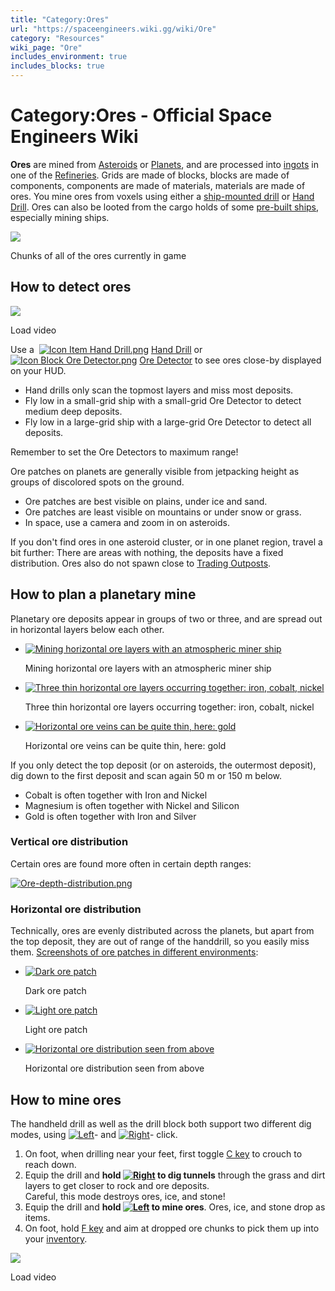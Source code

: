 ```yaml
---
title: "Category:Ores"
url: "https://spaceengineers.wiki.gg/wiki/Ore"
category: "Resources"
wiki_page: "Ore"
includes_environment: true
includes_blocks: true
---
```


# Category:Ores - Official Space Engineers Wiki

**Ores** are mined from [Asteroids](https://spaceengineers.wiki.gg/wiki/Asteroid "Asteroid") or [Planets](https://spaceengineers.wiki.gg/wiki/Planets "Planets"), and are processed into [ingots](https://spaceengineers.wiki.gg/wiki/Material "Material") in one of the [Refineries](https://spaceengineers.wiki.gg/wiki/Refinery "Refinery"). Grids are made of blocks, blocks are made of components, components are made of materials, materials are made of ores. You mine ores from voxels using either a [ship-mounted drill](https://spaceengineers.wiki.gg/wiki/Drill "Drill") or [Hand Drill](https://spaceengineers.wiki.gg/wiki/Hand_Drill "Hand Drill"). Ores can also be looted from the cargo holds of some [pre-built ships](https://spaceengineers.wiki.gg/wiki/Category:Pre-Built_Ship "Category:Pre-Built Ship"), especially mining ships.

[![](https://spaceengineers.wiki.gg/images/thumb/SE_ores_labeled.png/320px-SE_ores_labeled.png?15632e)](https://spaceengineers.wiki.gg/wiki/File:SE_ores_labeled.png)

Chunks of all of the ores currently in game

## How to detect ores

![](https://i.ytimg.com/vi/yj_902kLvrs/hqdefault.jpg)

Load video

Use a  [![Icon Item Hand Drill.png](https://spaceengineers.wiki.gg/images/thumb/Icon_Item_Hand_Drill.png/21px-Icon_Item_Hand_Drill.png?3f75e3)](https://spaceengineers.wiki.gg/wiki/Hand_Drill "Hand Drill") [Hand Drill](https://spaceengineers.wiki.gg/wiki/Hand_Drill "Hand Drill") or  [![Icon Block Ore Detector.png](https://spaceengineers.wiki.gg/images/thumb/Icon_Block_Ore_Detector.png/21px-Icon_Block_Ore_Detector.png?11609e)](https://spaceengineers.wiki.gg/wiki/Ore_Detector "Ore Detector") [Ore Detector](https://spaceengineers.wiki.gg/wiki/Ore_Detector "Ore Detector") to see ores close-by displayed on your HUD.

*   Hand drills only scan the topmost layers and miss most deposits.
*   Fly low in a small-grid ship with a small-grid Ore Detector to detect medium deep deposits.
*   Fly low in a large-grid ship with a large-grid Ore Detector to detect all deposits.

Remember to set the Ore Detectors to maximum range!

Ore patches on planets are generally visible from jetpacking height as groups of discolored spots on the ground.

*   Ore patches are best visible on plains, under ice and sand.
*   Ore patches are least visible on mountains or under snow or grass.
*   In space, use a camera and zoom in on asteroids.

If you don't find ores in one asteroid cluster, or in one planet region, travel a bit further: There are areas with nothing, the deposits have a fixed distribution. Ores also do not spawn close to [Trading Outposts](https://spaceengineers.wiki.gg/wiki/Trading_Outposts "Trading Outposts").

## How to plan a planetary mine

Planetary ore deposits appear in groups of two or three, and are spread out in horizontal layers below each other.

*   [![Mining horizontal ore layers with an atmospheric miner ship](https://spaceengineers.wiki.gg/images/thumb/Horizontal-planetary-mining.png/120px-Horizontal-planetary-mining.png?d49f8f)](https://spaceengineers.wiki.gg/wiki/File:Horizontal-planetary-mining.png "Mining horizontal ore layers with an atmospheric miner ship")
    
    Mining horizontal ore layers with an atmospheric miner ship
    
*   [![Three thin horizontal ore layers occurring together: iron, cobalt, nickel](https://spaceengineers.wiki.gg/images/thumb/Three_ore_layers.jpg/120px-Three_ore_layers.jpg?c7386b)](https://spaceengineers.wiki.gg/wiki/File:Three_ore_layers.jpg "Three thin horizontal ore layers occurring together: iron, cobalt, nickel")
    
    Three thin horizontal ore layers occurring together: iron, cobalt, nickel
    
*   [![Horizontal ore veins can be quite thin, here: gold](https://spaceengineers.wiki.gg/images/thumb/Thin_gold_ore_layer.jpg/120px-Thin_gold_ore_layer.jpg?990e7b)](https://spaceengineers.wiki.gg/wiki/File:Thin_gold_ore_layer.jpg "Horizontal ore veins can be quite thin, here: gold")
    
    Horizontal ore veins can be quite thin, here: gold
    

If you only detect the top deposit (or on asteroids, the outermost deposit), dig down to the first deposit and scan again 50 m or 150 m below.

*   Cobalt is often together with Iron and Nickel
*   Magnesium is often together with Nickel and Silicon
*   Gold is often together with Iron and Silver

### Vertical ore distribution

Certain ores are found more often in certain depth ranges:

[![Ore-depth-distribution.png](https://spaceengineers.wiki.gg/images/thumb/Ore-depth-distribution.png/320px-Ore-depth-distribution.png?de8255)](https://spaceengineers.wiki.gg/wiki/File:Ore-depth-distribution.png)

### Horizontal ore distribution

Technically, ores are evenly distributed across the planets, but apart from the top deposit, they are out of range of the handdrill, so you easily miss them. [Screenshots of ore patches in different environments](https://imgur.io/a/4AdVtfj):

*   [![Dark ore patch](https://spaceengineers.wiki.gg/images/thumb/Ore-patch-dark-gray.webp/120px-Ore-patch-dark-gray.webp.png?2e6ee8)](https://spaceengineers.wiki.gg/wiki/File:Ore-patch-dark-gray.webp "Dark ore patch")
    
    Dark ore patch
    
*   [![Light ore patch](https://spaceengineers.wiki.gg/images/thumb/Ore-patch-light-gray.webp/120px-Ore-patch-light-gray.webp.png?ec5149)](https://spaceengineers.wiki.gg/wiki/File:Ore-patch-light-gray.webp "Light ore patch")
    
    Light ore patch
    
*   [![Horizontal ore distribution seen from above](https://spaceengineers.wiki.gg/images/thumb/Ore_distribution.jpg/115px-Ore_distribution.jpg?3a1526)](https://spaceengineers.wiki.gg/wiki/File:Ore_distribution.jpg "Horizontal ore distribution seen from above")
    
    Horizontal ore distribution seen from above
    

## How to mine ores

The handheld drill as well as the drill block both support two different dig modes, using [![Left](https://commons.wiki.gg/images/thumb/Keyboard_White_Mouse_Left.png/20px-Keyboard_White_Mouse_Left.png?c1a406)](https://spaceengineers.wiki.gg/wiki/File:Keyboard_White_Mouse_Left.png "Left")\- and [![Right](https://commons.wiki.gg/images/thumb/Keyboard_White_Mouse_Right.png/20px-Keyboard_White_Mouse_Right.png?3581de)](https://spaceengineers.wiki.gg/wiki/File:Keyboard_White_Mouse_Right.png "Right")\- click.

1.  On foot, when drilling near your feet, first toggle [C key](https://spaceengineers.wiki.gg/wiki/Key_Bindings "Key Bindings") to crouch to reach down.
2.  Equip the drill and **hold [![Right](https://commons.wiki.gg/images/thumb/Keyboard_White_Mouse_Right.png/20px-Keyboard_White_Mouse_Right.png?3581de)](https://spaceengineers.wiki.gg/wiki/File:Keyboard_White_Mouse_Right.png "Right") to dig tunnels** through the grass and dirt layers to get closer to rock and ore deposits.  
    Careful, this mode destroys ores, ice, and stone!
3.  Equip the drill and **hold [![Left](https://commons.wiki.gg/images/thumb/Keyboard_White_Mouse_Left.png/20px-Keyboard_White_Mouse_Left.png?c1a406)](https://spaceengineers.wiki.gg/wiki/File:Keyboard_White_Mouse_Left.png "Left") to mine ores**. Ores, ice, and stone drop as items.
4.  On foot, hold [F key](https://spaceengineers.wiki.gg/wiki/Key_Bindings "Key Bindings") and aim at dropped ore chunks to pick them up into your [inventory](https://spaceengineers.wiki.gg/wiki/Inventory "Inventory").

![](https://i.ytimg.com/vi/i0Ggu2WyigU/hqdefault.jpg)

Load video
